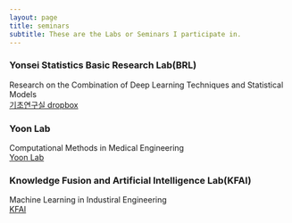 ```yaml
---
layout: page
title: seminars
subtitle: These are the Labs or Seminars I participate in.
---
```


### Yonsei Statistics Basic Research Lab(BRL)
Research on the Combination of Deep Learning Techniques and Statistical Models <br>
[기초연구실 dropbox](https://www.dropbox.com/home/BRL-reading)

### Yoon Lab
Computational Methods in Medical Engineering <br>
[Yoon Lab](https://sites.google.com/view/yoonlabyonsei/)


### Knowledge Fusion and Artificial Intelligence Lab(KFAI)
Machine Learning in Industiral Engineering <br>
[KFAI](https://kfai.yonsei.ac.kr/home)

